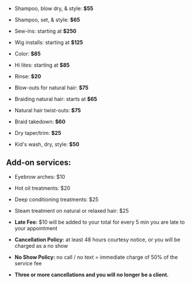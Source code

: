* Shampoo, blow dry, & style: **$55**
* Shampoo, set, & style: **$65**

* Sew-ins: starting at **$250**
* Wig installs: starting at **$125**
* Color: **$85**
* Hi lites: starting at **$85**
* Rinse: **$20**

* Blow-outs for natural hair: **$75**
* Braiding natural hair: starts at **$65**
* Natural hair twist-outs: **$75**
* Braid takedown: **$60**

* Dry taper/trim: **$25**
* Kid's wash, dry, style: **$50**

## Add-on services:
* Eyebrow arches: $10
* Hot oil treatments: $20
* Deep conditioning treatments: $25
* Steam treatment on natural or relaxed hair: $25

* **Late Fee:** $10 will be added to your total for every 5 min you are late to your appointment
* **Cancellation Policy:** at least 48 hours courtesy notice, or you will be charged as a no show
* **No Show Policy:** no call / no text = immediate charge of 50% of the service fee
* **Three or more cancellations and you will no longer be a client.**
